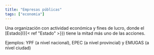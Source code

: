 ```yaml
---
title: "Empresas públicas"
tags: ["economia"]
---
```

Una organización con actividad económica y fines de lucro, donde el [Estado]({{< ref "Estado" >}}) tiene la mitad más uno de las acciones.

Ejemplos: YPF (a nivel nacional), EPEC (a nivel provincial) y EMUGAS (a nivel ciudad)